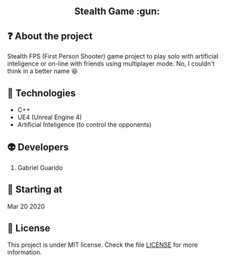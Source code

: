 <h2 align="center">
  Stealth Game :gun:
</h2>

## :question: About the project
Stealth FPS (First Person Shooter) game project to play solo with artificial inteligence or on-line with friends using multiplayer mode.
No, I couldn't think in a better name :laughing:

## :rocket: Technologies
* C++
* UE4 (Unreal Engine 4)
* Artificial Inteligence (to control the opponents)

## :alien: Developers
1. Gabriel Guarido

## :date: Starting at
Mar 20 2020

## :memo: License
This project is under MIT license. Check the file [LICENSE](LICENSE) for more information.

